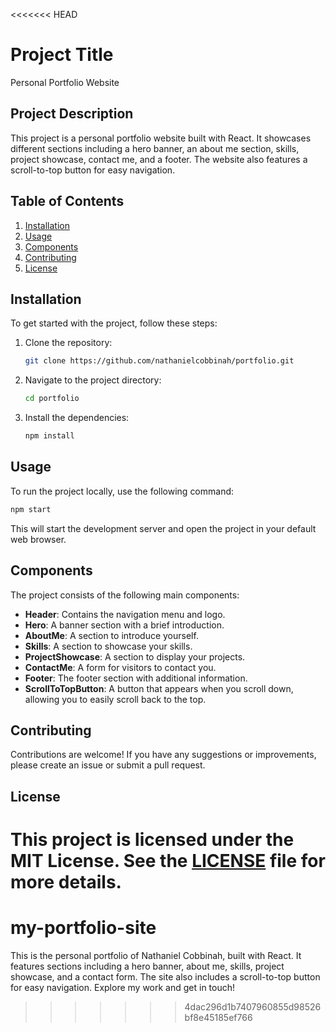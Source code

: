 <<<<<<< HEAD
# Project Title

Personal Portfolio Website

## Project Description

This project is a personal portfolio website built with React. It showcases different sections including a hero banner, an about me section, skills, project showcase, contact me, and a footer. The website also features a scroll-to-top button for easy navigation.

## Table of Contents

1. [Installation](#installation)
2. [Usage](#usage)
3. [Components](#components)
4. [Contributing](#contributing)
5. [License](#license)

## Installation

To get started with the project, follow these steps:

1. Clone the repository:
   ```bash
   git clone https://github.com/nathanielcobbinah/portfolio.git
   ```
2. Navigate to the project directory:
   ```bash
   cd portfolio
   ```
3. Install the dependencies:
   ```bash
   npm install
   ```

## Usage

To run the project locally, use the following command:

```bash
npm start
```

This will start the development server and open the project in your default web browser.

## Components

The project consists of the following main components:

- **Header**: Contains the navigation menu and logo.
- **Hero**: A banner section with a brief introduction.
- **AboutMe**: A section to introduce yourself.
- **Skills**: A section to showcase your skills.
- **ProjectShowcase**: A section to display your projects.
- **ContactMe**: A form for visitors to contact you.
- **Footer**: The footer section with additional information.
- **ScrollToTopButton**: A button that appears when you scroll down, allowing you to easily scroll back to the top.

## Contributing

Contributions are welcome! If you have any suggestions or improvements, please create an issue or submit a pull request.

## License

This project is licensed under the MIT License. See the [LICENSE](LICENSE) file for more details.
=======
# my-portfolio-site
This is the personal portfolio of Nathaniel Cobbinah, built with React. It features sections including a hero banner, about me, skills, project showcase, and a contact form. The site also includes a scroll-to-top button for easy navigation. Explore my work and get in touch!
>>>>>>> 4dac296d1b7407960855d98526bf8e45185ef766
